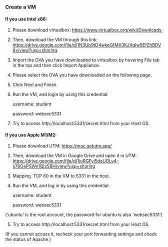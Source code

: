 ### Create a VM

#### If you use Intel x86:

1. Please download virtualbox: https://www.virtualbox.org/wiki/Downloads 

2. Then, download the VM through this link: https://drive.google.com/file/d/1N3Ub9tD4wkeGfMX3KJXqIw9EfZhBDV6x/view?usp=sharing.

3. Import the OVA you have downloaded to virtualbox by hovering File tab in the top and then click Import Appliance.

4. Please select the OVA you have downloaded on the following page.

5. Click Next and Finish.

6. Run the VM, and login by using this credential:

    username: student
   
    password: websec5331

8. Try to access http://localhost:5331/secret.html from your Host OS.





#### If you use Apple M1/M2:

1. Please download UTM: https://mac.getutm.app/

2. Then, download the VM in Google Drive and open it in UTM: https://drive.google.com/file/d/1joRGFyi5daUOLv4-s76OePSWn1QlzSBH/view?usp=sharing

3. Mapping  TCP 80 in the VM to 5331 in the host.

4. Run the VM, and log in by using this credential:

    username: student
   
    password: websec5331
   

('ubuntu' is the root account, the password for ubuntu is also 'websec5331')


5. Try to access http://localhost:5331/secret.html from your Host OS.

(If you cannot access it, recheck your port forwarding settings and check the status of Apache.)


